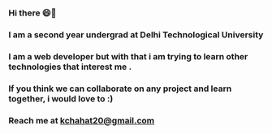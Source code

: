 ### Hi there 😄🌸
### I am a second year undergrad at Delhi Technological University
### I am a  web developer but with that i am trying to learn other technologies that interest me .
### If you think we can collaborate on any project and learn together, i would love to :)
### Reach me at kchahat20@gmail.com

<!--
**ChahatKumar/ChahatKumar** is a ✨ _special_ ✨ repository because its `README.md` (this file) appears on your GitHub profile.


